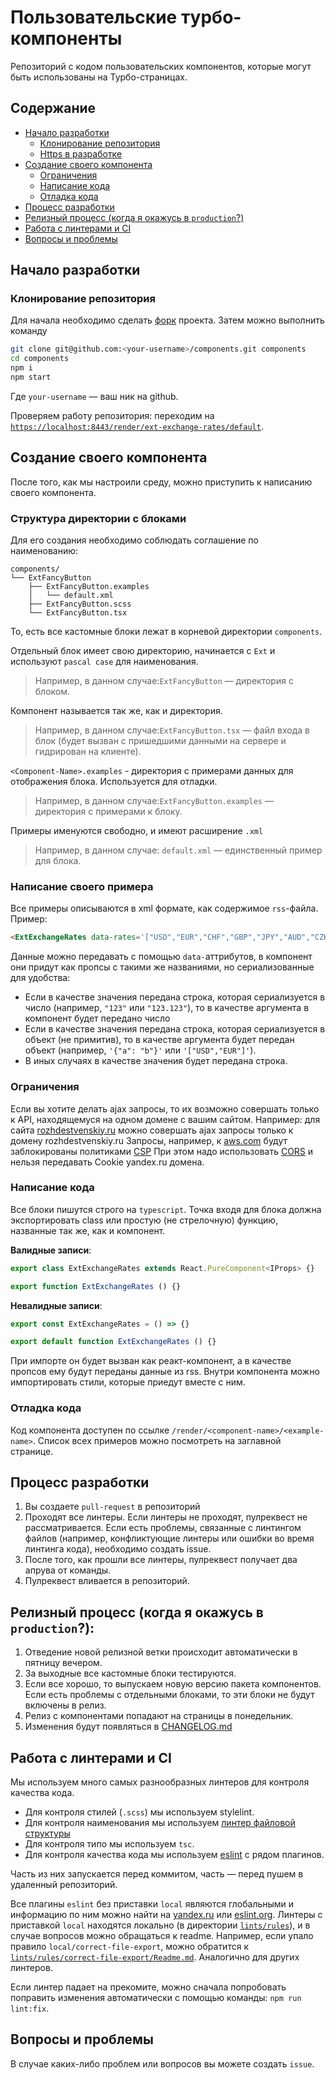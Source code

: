 # Пользовательские турбо-компоненты

Репозиторий с кодом пользовательских компонентов, которые могут быть использованы на Турбо-страницах.

## Содержание
* [Начало разработки](#начало-разработки)
    * [Клонирование репозитория](#клонирование-репозитория)
    * [Https в разработке](docs/https.md)
* [Создание своего компонента](#создание-своего-компонента)
    * [Ограничения](#ограничения)
    * [Написание кода](#написание-кода)
    * [Отладка кода](#отладка-кода)
* [Процесс разработки](#процесс-разработки)
* [Релизный процесс (когда я окажусь в `production`?)](#релизный-процесс-когда-я-окажусь-в-production)
* [Работа с линтерами и CI](#работа-с-линтерами-и-ci)
* [Вопросы и проблемы](#вопросы-и-проблемы)


## Начало разработки

### Клонирование репозитория

Для начала необходимо сделать [форк](https://help.github.com/en/articles/fork-a-repo) проекта. Затем можно выполнить команду

```sh
git clone git@github.com:<your-username>/components.git components
cd components
npm i
npm start
```

Где `your-username` — ваш ник на github.

Проверяем работу репозитория: переходим на [`https://localhost:8443/render/ext-exchange-rates/default`](https://localhost:8443/render/ext-exchange-rates/default).

## Создание своего компонента
После того, как мы настроили среду, можно приступить к написанию своего компонента.

### Структура директории с блоками

Для его создания необходимо соблюдать соглашение по наименованию:

```
components/
└── ExtFancyButton
    ├── ExtFancyButton.examples
    │   └── default.xml
    ├── ExtFancyButton.scss
    └── ExtFancyButton.tsx
```

То, есть все кастомные блоки лежат в корневой директории `components`.

Отдельный блок имеет свою директорию, начинается с `Ext` и используют `pascal case` для наименования.

> Например, в данном случае:`ExtFancyButton` — директория с блоком.

Компонент называется так же, как и директория.

> Например, в данном случае:`ExtFancyButton.tsx` — файл входа в блок (будет вызван с пришедшими данными на сервере и гидрирован на клиенте).

`<Component-Name>.examples` - директория с примерами данных для отображения блока. Используется для отладки.

> Например, в данном случае:`ExtFancyButton.examples` — директория с примерами к блоку.

Примеры именуются свободно, и имеют расширение `.xml`

> Например, в данном случае: `default.xml` — единственный пример для блока.

### Написание своего примера

Все примеры описываются в xml формате, как содержимое `rss`-файла. Пример:

```html
<ExtExchangeRates data-rates='["USD","EUR","CHF","GBP","JPY","AUD","CZK"]'></ExtExchangeRates>
```

Данные можно передавать с помощью `data-`аттрибутов, в компонент они придут как пропсы с такими же
названиями, но сериализованные для удобства:

- Если в качестве значения передана строка, которая сериализуется в число (например, `"123"` или `"123.123"`),
то в качестве аргумента в компонент будет передано число
- Если в качестве значения передана строка, которая сериализуется в объект (не примитив), то в качестве
аргумента будет передан объект (например, `'{"a": "b"}'` или `'["USD","EUR"]'`).
- В иных случаях в качестве значения будет передана строка.

### Ограничения

Если вы хотите делать ajax запросы, то их возможно совершать только к API, находящемуся на одном домене с вашим сайтом.
Например: для сайта [rozhdestvenskiy.ru](https://rozhdestvenskiy.ru) можно совершать ajax запросы только к домену rozhdestvenskiy.ru
Запросы, например, к [aws.com](https://aws.com) будут заблокированы политиками [CSP](https://developer.mozilla.org/en-US/docs/Web/HTTP/CSP)
При этом надо использовать [CORS](https://developer.mozilla.org/en-US/docs/Web/HTTP/CORS) и нельзя передавать Cookie yandex.ru домена.

### Написание кода

Все блоки пишутся строго на `typescript`. Точка входя для блока должна экспортировать class или простую (не стрелочную) функцию, названные так же, как и компонент.

**Валидные записи**:

```javascript
export class ExtExchangeRates extends React.PureComponent<IProps> {}
```

```javascript
export function ExtExchangeRates () {}
```

**Невалидные записи**:

```javascript
export const ExtExchangeRates = () => {}
```

```javascript
export default function ExtExchangeRates () {}
```

При импорте он будет вызван как реакт-компонент, а в качестве пропсов ему будут переданы данные из rss.
Внутри компонента можно импортировать стили, которые приедут вместе с ним.

### Отладка кода

Код компонента доступен по ссылке `/render/<component-name>/<example-name>`. Список всех примеров можно
посмотреть на заглавной странице.

## Процесс разработки

1. Вы создаете `pull-request` в репозиторий
2. Проходят все линтеры. Если линтеры не проходят, пулреквест не рассматривается. Если есть проблемы, связанные с линтингом файлов (например, конфликтующие линтеры или ошибки во время линтинга кода), необходимо создать issue.
3. После того, как прошли все линтеры, пулреквест получает два апрува от команды.
4. Пулреквест вливается в репозиторий.

## Релизный процесс (когда я окажусь в `production`?):

1. Отведение новой релизной ветки происходит автоматически в пятницу вечером.
2. За выходные все кастомные блоки тестируются.
3. Если все хорошо, то выпускаем новую версию пакета компонентов. Если есть проблемы с отдельными блоками, то эти блоки не будут включены в релиз.
4. Релиз с компонентами попадают на страницы в понедельник.
5. Изменения будут появляться в [CHANGELOG.md](CHANGELOG.md)

## Работа с линтерами и CI

Мы используем много самых разнообразных линтеров для контроля качества кода.

- Для контроля стилей (`.scss`) мы используем stylelint.
- Для контроля наименования мы используем [линтер файловой структуры](tools/lint-filesystem.ts)
- Для контроля типо мы используем `tsc`.
- Для контроля качества кода мы используем [eslint](https://eslint.org/) с рядом плагинов.

Часть из них запускается перед коммитом, часть — перед пушем в удаленный репозиторий.

Все плагины `eslint` без приставки `local` являются глобальными и информацию по ним можно найти на [yandex.ru](https://yandex.ru) или [eslint.org](https://eslint.org/).
Линтеры с приставкой `local` находятся локально (в директории [`lints/rules`](lints/rules)), и в случае вопросов можно
обращаться к readme. Например, если упало правило `local/correct-file-export`, можно обратится к
[`lints/rules/correct-file-export/Readme.md`](lints/rules/correct-file-export/Readme.md). Аналогично для других линтеров.

Если линтер падает на прекомите, можно сначала попробовать поправить изменения автоматически с помощью команды:
`npm run lint:fix`.

## Вопросы и проблемы

В случае каких-либо проблем или вопросов вы можете создать `issue`.
